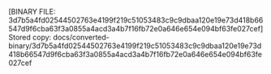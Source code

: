 [BINARY FILE: 3d7b5a4fd02544502763e4199f219c51053483c9c9dbaa120e19e73d418b66547d9f6cba63f3a0855a4acd3a4b7f16fb72e0a646e654e094bf63fe027cef]
Stored copy: docs/converted-binary/3d7b5a4fd02544502763e4199f219c51053483c9c9dbaa120e19e73d418b66547d9f6cba63f3a0855a4acd3a4b7f16fb72e0a646e654e094bf63fe027cef
